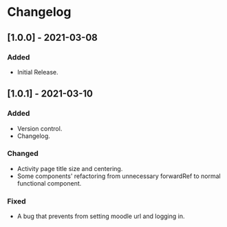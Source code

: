 # Changelog

## [1.0.0] - 2021-03-08
### Added
- Initial Release.

## [1.0.1] - 2021-03-10
### Added
- Version control.
- Changelog.
### Changed
- Activity page title size and centering.
- Some components' refactoring from unnecessary forwardRef to normal functional component.
### Fixed
- A bug that prevents from setting moodle url and logging in.